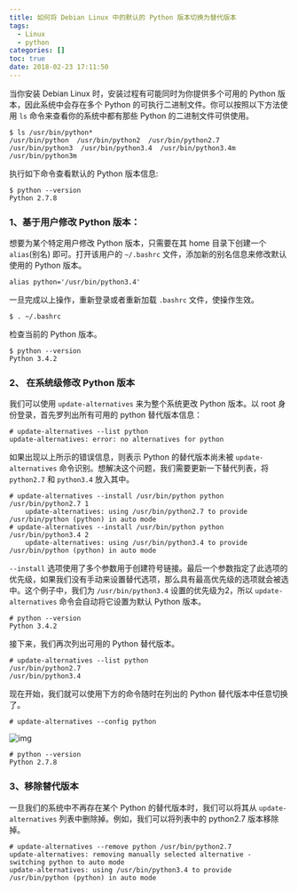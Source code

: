 ```yaml
---
title: 如何将 Debian Linux 中的默认的 Python 版本切换为替代版本
tags:
  - Linux
  - python
categories: []
toc: true
date: 2018-02-23 17:11:50
---
```


当你安装 Debian Linux 时，安装过程有可能同时为你提供多个可用的 Python 版本，因此系统中会存在多个 Python 的可执行二进制文件。你可以按照以下方法使用 `ls` 命令来查看你的系统中都有那些 Python 的二进制文件可供使用。

```shell
$ ls /usr/bin/python*
/usr/bin/python  /usr/bin/python2  /usr/bin/python2.7  /usr/bin/python3  /usr/bin/python3.4  /usr/bin/python3.4m  /usr/bin/python3m
```

执行如下命令查看默认的 Python 版本信息:

```shell
$ python --version
Python 2.7.8
```

### 1、基于用户修改 Python 版本：

想要为某个特定用户修改 Python 版本，只需要在其 home 目录下创建一个 `alias`(别名) 即可。打开该用户的 `~/.bashrc` 文件，添加新的别名信息来修改默认使用的 Python 版本。

```shell
alias python='/usr/bin/python3.4'
```

一旦完成以上操作，重新登录或者重新加载 `.bashrc` 文件，使操作生效。

```shell
$ . ~/.bashrc
```

检查当前的 Python 版本。

```shell
$ python --version
Python 3.4.2
```

### 2、 在系统级修改 Python 版本

我们可以使用 `update-alternatives` 来为整个系统更改 Python 版本。以 root 身份登录，首先罗列出所有可用的 python 替代版本信息：

```shell
# update-alternatives --list python
update-alternatives: error: no alternatives for python
```

如果出现以上所示的错误信息，则表示 Python 的替代版本尚未被 `update-alternatives` 命令识别。想解决这个问题，我们需要更新一下替代列表，将 `python2.7` 和 `python3.4` 放入其中。

```shell
# update-alternatives --install /usr/bin/python python /usr/bin/python2.7 1
	update-alternatives: using /usr/bin/python2.7 to provide /usr/bin/python (python) in auto mode
# update-alternatives --install /usr/bin/python python /usr/bin/python3.4 2
	update-alternatives: using /usr/bin/python3.4 to provide /usr/bin/python (python) in auto mode
```

`--install` 选项使用了多个参数用于创建符号链接。最后一个参数指定了此选项的优先级，如果我们没有手动来设置替代选项，那么具有最高优先级的选项就会被选中。这个例子中，我们为 `/usr/bin/python3.4` 设置的优先级为2，所以 `update-alternatives` 命令会自动将它设置为默认 Python 版本。

```shell
# python --version
Python 3.4.2
```

接下来，我们再次列出可用的 Python 替代版本。

```shell
# update-alternatives --list python
/usr/bin/python2.7
/usr/bin/python3.4
```

现在开始，我们就可以使用下方的命令随时在列出的 Python 替代版本中任意切换了。

```shell
# update-alternatives --config python
```

![img](http://file.mspring.org/images/blog/200957z4622lp83l3z0kmr.png)

```
# python --version
Python 2.7.8
```

### 3、移除替代版本

一旦我们的系统中不再存在某个 Python 的替代版本时，我们可以将其从 `update-alternatives` 列表中删除掉。例如，我们可以将列表中的 python2.7 版本移除掉。

```shell
# update-alternatives --remove python /usr/bin/python2.7
update-alternatives: removing manually selected alternative - switching python to auto mode
update-alternatives: using /usr/bin/python3.4 to provide /usr/bin/python (python) in auto mode
```